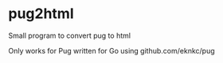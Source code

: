 # pug2html

Small program to convert pug to html

Only works for Pug written for Go using github.com/eknkc/pug
